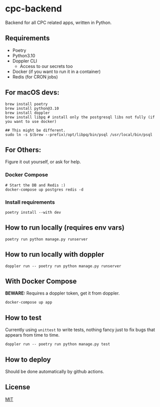 # cpc-backend
Backend for all CPC related apps, written in Python.

## Requirements
- Poetry
- Python3.10
- Doppler CLI
  - Access to our secrets too
- Docker (if you want to run it in a container)
- Redis (for CRON jobs)

## For macOS devs:
```shell
brew install poetry
brew install python@3.10
brew install doppler
brew install libpq # install only the postgresql libs not fully (if you want to use docker)

## This might be different.
sudo ln -s $(brew --prefix)/opt/libpq/bin/psql /usr/local/bin/psql
```

## For Others:
Figure it out yourself, or ask for help.

### Docker Compose
```shell
# Start the DB and Redis :)
docker-compose up postgres redis -d
```

### Install requirements
```shell
poetry install --with dev
```

## How to run locally (requires env vars)
```shell
poetry run python manage.py runserver
```

## How to run locally with doppler
```shell
doppler run -- poetry run python manage.py runserver
```

## With Docker Compose
**BEWARE:** Requires a doppler token, get it from doppler.
```shell
docker-compose up app
```

## How to test
Currently using `unittest` to write tests, nothing fancy just to fix bugs that appears from time to time.

```shell
doppler run -- poetry run python manage.py test
```

## How to deploy
Should be done automatically by github actions.

## License
[MIT](./LICENSE)